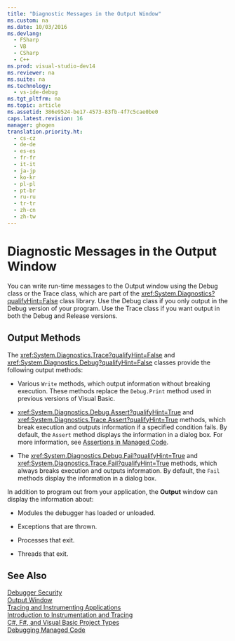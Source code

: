 ```yaml
---
title: "Diagnostic Messages in the Output Window"
ms.custom: na
ms.date: 10/03/2016
ms.devlang: 
  - FSharp
  - VB
  - CSharp
  - C++
ms.prod: visual-studio-dev14
ms.reviewer: na
ms.suite: na
ms.technology: 
  - vs-ide-debug
ms.tgt_pltfrm: na
ms.topic: article
ms.assetid: 386e9524-be17-4573-83fb-4f7c5cae0be0
caps.latest.revision: 16
manager: ghogen
translation.priority.ht: 
  - cs-cz
  - de-de
  - es-es
  - fr-fr
  - it-it
  - ja-jp
  - ko-kr
  - pl-pl
  - pt-br
  - ru-ru
  - tr-tr
  - zh-cn
  - zh-tw
---
```

# Diagnostic Messages in the Output Window
You can write run-time messages to the Output window using the Debug class or the Trace class, which are part of the <xref:System.Diagnostics?qualifyHint=False> class library. Use the Debug class if you only output in the Debug version of your program. Use the Trace class if you want output in both the Debug and Release versions.  
  
## Output Methods  
 The <xref:System.Diagnostics.Trace?qualifyHint=False> and <xref:System.Diagnostics.Debug?qualifyHint=False> classes provide the following output methods:  
  
-   Various `Write` methods, which output information without breaking execution. These methods replace the `Debug.Print` method used in previous versions of Visual Basic.  
  
-   <xref:System.Diagnostics.Debug.Assert?qualifyHint=True> and <xref:System.Diagnostics.Trace.Assert?qualifyHint=True> methods, which break execution and outputs information if a specified condition fails. By default, the `Assert` method displays the information in a dialog box. For more information, see [Assertions in Managed Code](../VS_debugger/Assertions-in-Managed-Code.md).  
  
-   The <xref:System.Diagnostics.Debug.Fail?qualifyHint=True> and <xref:System.Diagnostics.Trace.Fail?qualifyHint=True> methods, which always breaks execution and outputs information. By default, the `Fail` methods display the information in a dialog box.  
  
 In addition to program out from your application, the **Output** window can display the information about:  
  
-   Modules the debugger has loaded or unloaded.  
  
-   Exceptions that are thrown.  
  
-   Processes that exit.  
  
-   Threads that exit.  
  
## See Also  
 [Debugger Security](../VS_debugger/Debugger-Security.md)   
 [Output Window](../VS_IDE/Output-Window.md)   
 [Tracing and Instrumenting Applications](../Topic/Tracing%20and%20Instrumenting%20Applications.md)   
 [Introduction to Instrumentation and Tracing](assetId:///e924e57c-33cf-4b0e-9e7f-a45d13e38f2c)   
 [C#, F#, and Visual Basic Project Types](../VS_debugger/Debugging-Preparation--C#--F#--and-Visual-Basic-Project-Types.md)   
 [Debugging Managed Code](../VS_debugger/Debugging-Managed-Code.md)